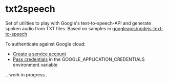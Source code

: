 # txt2speech
Set of utilities to play with Google's text-to-speech-API and generate 
spoken audio from TXT files.
Based on samples in [googleapis/nodejs-text-to-speech](https://github.com/googleapis/nodejs-text-to-speech)


To authenticate against Google cloud:
* [Create a service account](https://cloud.google.com/iam/docs/understanding-service-accounts)
* [Pass credentials](https://cloud.google.com/docs/authentication/production) in the GOOGLE_APPLICATION_CREDENTIALS environment variable

.. work in progress..
